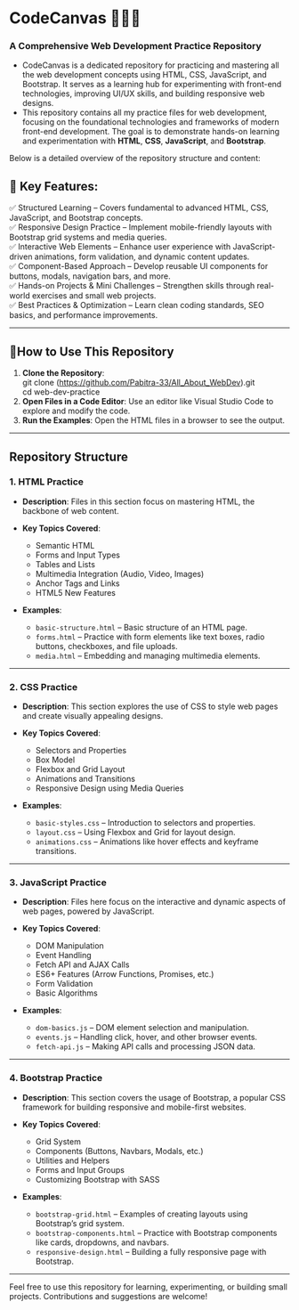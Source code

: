 # CodeCanvas 👨‍💻🌐
### A Comprehensive Web Development Practice Repository
- CodeCanvas is a dedicated repository for practicing and mastering all the web development concepts using HTML, CSS, JavaScript, and Bootstrap. It serves as a learning hub for experimenting with front-end technologies, improving UI/UX skills, and building responsive web designs.
- This repository contains all my practice files for web development, focusing on the foundational technologies and frameworks of modern front-end development. The goal is to demonstrate hands-on learning and experimentation with **HTML**, **CSS**, **JavaScript**, and **Bootstrap**.

  
Below is a detailed overview of the repository structure and content:
## 📄 Key Features:
✅ Structured Learning – Covers fundamental to advanced HTML, CSS, JavaScript, and Bootstrap concepts.<br>
✅ Responsive Design Practice – Implement mobile-friendly layouts with Bootstrap grid systems and media queries.<br>
✅ Interactive Web Elements – Enhance user experience with JavaScript-driven animations, form validation, and dynamic content updates.<br>
✅ Component-Based Approach – Develop reusable UI components for buttons, modals, navigation bars, and more.<br>
✅ Hands-on Projects & Mini Challenges – Strengthen skills through real-world exercises and small web projects.<br>
✅ Best Practices & Optimization – Learn clean coding standards, SEO basics, and performance improvements.<br>
  
---

## 📂How to Use This Repository 

1. **Clone the Repository**:  
   git clone (https://github.com/Pabitra-33/All_About_WebDev).git <br>
   cd web-dev-practice
2. **Open Files in a Code Editor**: Use an editor like Visual Studio Code to explore and modify the code.  
3. **Run the Examples**: Open the HTML files in a browser to see the output.  

---


## Repository Structure  

### 1. **HTML Practice**  
   - **Description**: Files in this section focus on mastering HTML, the backbone of web content.  
   - **Key Topics Covered**:  
     - Semantic HTML  
     - Forms and Input Types  
     - Tables and Lists  
     - Multimedia Integration (Audio, Video, Images)  
     - Anchor Tags and Links  
     - HTML5 New Features  

   - **Examples**:  
     - `basic-structure.html` – Basic structure of an HTML page.  
     - `forms.html` – Practice with form elements like text boxes, radio buttons, checkboxes, and file uploads.  
     - `media.html` – Embedding and managing multimedia elements.  

---

### 2. **CSS Practice**  
   - **Description**: This section explores the use of CSS to style web pages and create visually appealing designs.  
   - **Key Topics Covered**:  
     - Selectors and Properties  
     - Box Model  
     - Flexbox and Grid Layout  
     - Animations and Transitions  
     - Responsive Design using Media Queries  

   - **Examples**:  
     - `basic-styles.css` – Introduction to selectors and properties.  
     - `layout.css` – Using Flexbox and Grid for layout design.  
     - `animations.css` – Animations like hover effects and keyframe transitions.  

---

### 3. **JavaScript Practice**  
   - **Description**: Files here focus on the interactive and dynamic aspects of web pages, powered by JavaScript.  
   - **Key Topics Covered**:  
     - DOM Manipulation  
     - Event Handling  
     - Fetch API and AJAX Calls  
     - ES6+ Features (Arrow Functions, Promises, etc.)  
     - Form Validation  
     - Basic Algorithms  

   - **Examples**:  
     - `dom-basics.js` – DOM element selection and manipulation.  
     - `events.js` – Handling click, hover, and other browser events.  
     - `fetch-api.js` – Making API calls and processing JSON data.  

---

### 4. **Bootstrap Practice**  
   - **Description**: This section covers the usage of Bootstrap, a popular CSS framework for building responsive and mobile-first websites.  
   - **Key Topics Covered**:  
     - Grid System  
     - Components (Buttons, Navbars, Modals, etc.)  
     - Utilities and Helpers  
     - Forms and Input Groups  
     - Customizing Bootstrap with SASS  

   - **Examples**:  
     - `bootstrap-grid.html` – Examples of creating layouts using Bootstrap’s grid system.  
     - `bootstrap-components.html` – Practice with Bootstrap components like cards, dropdowns, and navbars.  
     - `responsive-design.html` – Building a fully responsive page with Bootstrap.  

---

Feel free to use this repository for learning, experimenting, or building small projects. Contributions and suggestions are welcome!  


